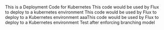 This is a Deployment Code for Kubernetes
This code would be used by Flux to deploy to a kubernetes
environment
This code would be used by Flux to deploy to a Kubernetes environment
aaaThis code would be used by Flux to deploy to a Kubernetes environment
Test after enforcing branching model
